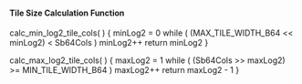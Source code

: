 #### Tile Size Calculation Function

<div class="syntax">
calc_min_log2_tile_cols( ) {
    minLog2 = 0
    while ( (MAX_TILE_WIDTH_B64 << minLog2) < Sb64Cols )
        minLog2++
    return minLog2
}
</div>

<p></p>

<div class="syntax">
calc_max_log2_tile_cols( ) {
    maxLog2 = 1
    while ( (Sb64Cols >> maxLog2) >= MIN_TILE_WIDTH_B64 )
        maxLog2++
    return maxLog2 - 1
}
</div>
